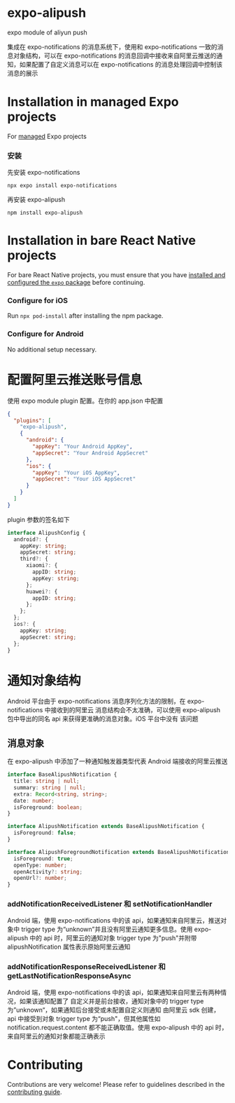 # expo-alipush

expo module of aliyun push

集成在 expo-notifications 的消息系统下，使用和 expo-notifications 一致的消息对象结构，可以在 expo-notifications 的消息回调中接收来自阿里云推送的通知，如果配置了自定义消息可以在 expo-notifications
的消息处理回调中控制该消息的展示

# Installation in managed Expo projects

For [managed](https://docs.expo.dev/archive/managed-vs-bare/) Expo projects

### 安装

先安装 expo-notifications

```
npx expo install expo-notifications
```

再安装 expo-alipush

```
npm install expo-alipush
```

# Installation in bare React Native projects

For bare React Native projects, you must ensure that you have [installed and configured the `expo` package](https://docs.expo.dev/bare/installing-expo-modules/) before continuing.

### Configure for iOS

Run `npx pod-install` after installing the npm package.

### Configure for Android

No additional setup necessary.

# 配置阿里云推送账号信息

使用 expo module plugin 配置。在你的 app.json 中配置

```json
{
  "plugins": [
    "expo-alipush",
    {
      "android": {
        "appKey": "Your Android AppKey",
        "appSecret": "Your Android AppSecret"
      },
      "ios": {
        "appKey": "Your iOS AppKey",
        "appSecret": "Your iOS AppSecret"
      }
    }
  ]
}
```

plugin 参数的签名如下

```typescript
interface AlipushConfig {
  android?: {
    appKey: string;
    appSecret: string;
    third?: {
      xiaomi?: {
        appID: string;
        appKey: string;
      };
      huawei?: {
        appID: string;
      };
    };
  };
  ios?: {
    appKey: string;
    appSecret: string;
  };
}
```

# 通知对象结构

Android 平台由于 expo-notifications 消息序列化方法的限制，在 expo-notifications 中接收到的阿里云
消息结构会不太准确，可以使用 expo-alipush 包中导出的同名 api 来获得更准确的消息对象。iOS 平台中没有
该问题

## 消息对象

在 expo-alipush 中添加了一种通知触发器类型代表 Android 端接收的阿里云推送

```typescript
interface BaseAlipushNotification {
  title: string | null;
  summary: string | null;
  extra: Record<string, string>;
  date: number;
  isForeground: boolean;
}

interface AlipushNotification extends BaseAlipushNotification {
  isForeground: false;
}

interface AlipushForegroundNotification extends BaseAlipushNotification {
  isForeground: true;
  openType: number;
  openActivity?: string;
  openUrl?: number;
}
```

### addNotificationReceivedListener 和 setNotificationHandler

Android 端，使用 expo-notifications 中的该 api，如果通知来自阿里云，推送对象中 trigger type
为“unknown”并且没有阿里云通知更多信息。使用 expo-alipush 中的 api 时，阿里云的通知对象 trigger
type 为"push"并附带 alipushNotification 属性表示原始阿里云通知

### addNotificationResponseReceivedListener 和 getLastNotificationResponseAsync

Android 端，使用 expo-notifications 中的该 api，如果通知来自阿里云有两种情况，如果该通知配置了
自定义并是前台接收，通知对象中的 trigger type 为”unknown“，如果通知后台接受或未配置自定义则通知
由阿里云 sdk 创建，api 中接受到对象 trigger type 为“push"，但其他属性如 notification.request.content 都不能正确取值。使用 expo-alipush 中的 api 时，来自阿里云的通知对象都能正确表示

# Contributing

Contributions are very welcome! Please refer to guidelines described in the [contributing guide](https://github.com/expo/expo#contributing).
